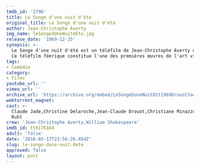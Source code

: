 ```yaml
---
tmdb_id: '2796'
title: Le Songe d'une nuit d'été
original_title: Le Songe d'une nuit d'été
author: Jean-Christophe Averty
img_name: leSongedUneNuitdEte.jpg
release_date: '1969-12-25'
synopsis: >-
  Le Songe d'une nuit d'été est un téléfilm de Jean-Christophe Averty d'après la pièce Le Songe d'une nuit d'été de William Shakespeare. Il est diffusé pour la première fois le 25 décembre 1969.
  Ce téléfilm féerique constitue l'une des premières œuvres de l'art vidéo. -Wikipédia
tags: 
- Comédie
category:
- Films
youtube_url: ''
vimeo_url: ''
archive_url: 'https://archive.org/embed/LeSongeDuneNuitDtt1969DrouotJadeDelaroche'
webtorrent_magnet:
cast: >-
  Claude Jade,Christine Delaroche,Jean-Claude Drouot,Christiane Minazzoli,Michel
  Ruhl
crew: 'Jean-Christophe Averty,William Shakespeare'
imdb_id: tt0176164
adult: 'false'
date: '2018-02-17T23:56:26.954Z'
slug: le-songe-dune-nuit-dete
approved: false
layout: post
---
```

